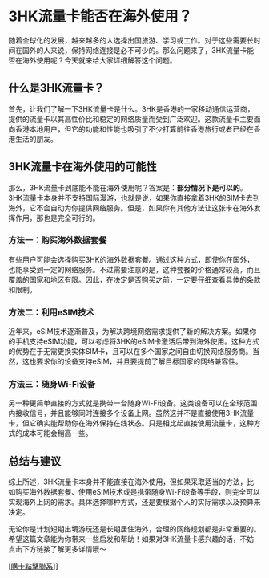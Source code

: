# 3HK流量卡能否在海外使用？

随着全球化的发展，越来越多的人选择出国旅游、学习或工作。对于这些需要长时间在国外的人来说，保持网络连接是必不可少的。那么问题来了，3HK流量卡能否在海外使用呢？今天就来给大家详细解答这个问题。

## 什么是3HK流量卡？

首先，让我们了解一下3HK流量卡是什么。3HK是香港的一家移动通信运营商，提供的流量卡以其高性价比和稳定的网络质量而受到广泛欢迎。这款流量卡主要面向香港本地用户，但它的功能和性能也吸引了不少打算前往香港旅行或者已经在香港生活的朋友。

## 3HK流量卡在海外使用的可能性

那么，3HK流量卡到底能不能在海外使用呢？答案是：**部分情况下是可以的**。3HK流量卡本身并不支持国际漫游，也就是说，如果你直接拿着3HK的SIM卡去到海外，它不会自动为你提供网络服务。但是，如果你有其他方法让这张卡在海外发挥作用，那也是完全可行的。

### 方法一：购买海外数据套餐

有些用户可能会选择购买3HK的海外数据套餐。通过这种方式，即使你在国外，也能享受到一定的网络服务。不过需要注意的是，这种套餐的价格通常较高，而且覆盖的国家和地区有限。因此，在决定是否购买之前，一定要仔细查看具体的条款和限制。

### 方法二：利用eSIM技术

近年来，eSIM技术逐渐普及，为解决跨境网络需求提供了新的解决方案。如果你的手机支持eSIM功能，可以考虑将3HK的eSIM卡激活后带到海外使用。这种方式的优势在于无需更换实体SIM卡，且可以在多个国家之间自由切换网络服务商。当然，这也要求你的设备支持eSIM，并且要提前了解目标国家的网络兼容性。

### 方法三：随身Wi-Fi设备

另一种更简单直接的方式就是携带一台随身Wi-Fi设备。这类设备可以在全球范围内接收信号，并且能够同时连接多个设备上网。虽然这并不是直接使用3HK流量卡，但它确实能帮助你在海外保持在线状态。只是相比起直接使用流量卡，这种方式的成本可能会稍高一些。

## 总结与建议

综上所述，3HK流量卡本身并不能直接在海外使用，但如果采取适当的方法，比如购买海外数据套餐、使用eSIM技术或是携带随身Wi-Fi设备等手段，则完全可以实现海外上网的需求。具体选择哪种方式，还是要根据个人的实际需求以及预算来决定。

无论你是计划短期出境游玩还是长期居住海外，合理的网络规划都是非常重要的。希望这篇文章能为你带来一些启发和帮助！如果对3HK流量卡感兴趣的话，不妨点击下方链接了解更多详情哦～ 

[[購卡點擊聯系](https://t.me/s/esim1088)]]